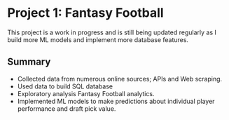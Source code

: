 # Project 1: Fantasy Football

This project is a work in progress and is still being updated regularly as I build more ML models and implement more database features.

Summary
---
* Collected data from numerous online sources; APIs and Web scraping.
* Used data to build SQL database
* Exploratory analysis Fantasy Football analytics. 
* Implemented ML models to make predictions about individual player performance and draft pick value.
